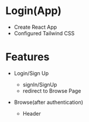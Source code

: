  # Login(App)
   - Create React App
   - Configured Tailwind CSS

 # Features
   - Login/Sign Up
      - signIn/SignUp
      - redirect to Browse Page
   
   - Browse(after authentication)
      - Header
  